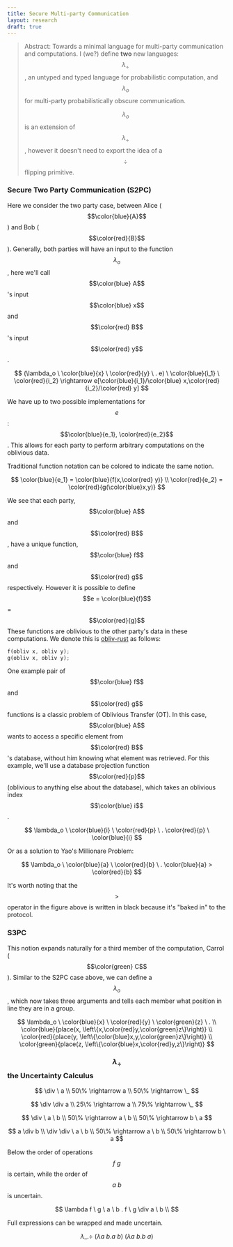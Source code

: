 ```yaml
---
title: Secure Multi-party Communication
layout: research
draft: true
---
```


> Abstract: Towards a minimal language for multi-party communication and
> computations. I (we?) define **two** new languages: $$\lambda_\div$$, an untyped
> and typed language for probabilistic computation, and $$\lambda_o$$ for
> multi-party probabilistically obscure communication.
>
> $$\lambda_o$$ is an extension of $$\lambda_\div$$, however it doesn't need to
> export the idea of a $$\div$$ flipping primitive.

### Secure Two Party Communication (S2PC)

Here we consider the two party case, between Alice ($$\color{blue}{A}$$) and
Bob ($$\color{red}{B}$$). Generally, both parties will have an input to the
function $$\lambda_o$$, here we'll call $$\color{blue} A$$'s input $$\color{blue}
x$$ and $$\color{red} B$$'s input $$\color{red} y$$.


$$
(\lambda_o \ \color{blue}{x} \ \color{red}{y} \ . e) \
\color{blue}{i_1} \
\color{red}{i_2}
\rightarrow e[\color{blue}{i_1}/\color{blue} x,\color{red}{i_2}/\color{red} y]
$$

We have up to two possible implementations for $$e$$: $$\color{blue}{e_1},
\color{red}{e_2}$$. This allows for each party to perform arbitrary
computations on the oblivious data.

Traditional function notation can be colored to indicate the same notion.

$$
\color{blue}{e_1} = \color{blue}{f(x,\color{red} y)} \\
\color{red}{e_2}  = \color{red}{g(\color{blue}x,y)}
$$

We see that each party, $$\color{blue} A$$ and $$\color{red} B$$, have a unique
function, $$\color{blue} f$$ and $$\color{red} g$$ respectively. However it is
possible to define $$e = \color{blue}{f}$$ = $$\color{red}{g}$$ These functions
are oblivious to the other party's data in these computations. We denote this
is [obliv-rust]() as follows:

```rust
f(obliv x, obliv y);
g(obliv x, obliv y);
```

One example pair of $$\color{blue} f$$ and $$\color{red} g$$ functions is a
classic problem of Oblivious Transfer (OT). In this case, $$\color{blue} A$$
wants to access a specific element from $$\color{red} B$$'s database, without
him knowing what element was retrieved. For this example, we'll use a database
projection function $$\color{red}{p}$$ (oblivious to anything else about the
database), which takes an oblivious index $$\color{blue} i$$.

$$
\lambda_o \ \color{blue}{i} \ \color{red}{p} \ . \color{red}{p} \ \color{blue}{i}
$$

Or as a solution to Yao's Millionare Problem:

$$
\lambda_o \ \color{blue}{a} \ \color{red}{b} \ . \color{blue}{a} > \color{red}{b}
$$

It's worth noting that the $$>$$ operator in the figure above is written in
black because it's "baked in" to the protocol.

### S3PC

This notion expands naturally for a third member of the computation, Carrol
($$\color{green} C$$). Similar to the S2PC case above, we can define a
$$\lambda_o$$, which now takes three arguments and tells each member what
position in line they are in a group.

$$
\lambda_o \ \color{blue}{x} \ \color{red}{y} \ \color{green}{z} \ . \\
\color{blue}{place(x, \left\{x,\color{red}y,\color{green}z\}\right)} \\
\color{red}{place(y, \left\{\color{blue}x,y,\color{green}z\}\right)} \\
\color{green}{place(z, \left\{\color{blue}x,\color{red}y,z\}\right)}
$$

### $$\lambda_\div$$ the Uncertainty Calculus

$$
\div \ a \\
50\% \rightarrow a \\
50\% \rightarrow \_
$$

$$
\div \div a \\
25\% \rightarrow a \\
75\% \rightarrow \_
$$

$$
\div \ a \ b \\
50\% \rightarrow a \ b \\
50\% \rightarrow b \ a
$$

$$
a \div b \\
\div \div \ a \ b \\
50\% \rightarrow a \ b \\
50\% \rightarrow b \ a
$$

Below the order of operations $$f \ g$$ is certain, while the order of $$a \
b$$ is uncertain.

$$
\lambda f \ g \ a \ b . f \ g \div a \ b \\
$$

Full expressions can be wrapped and made uncertain.

$$
\lambda \_ . \div \ (\lambda a \ b . a \ b) \ (\lambda a \ b . b \ a)
$$
